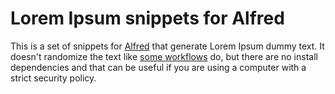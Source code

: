 # Lorem Ipsum snippets for Alfred

This is a set of snippets for [Alfred](https://www.alfredapp.com/) that generate Lorem Ipsum dummy text. It doesn't randomize the text like [some workflows](https://github.com/AndiH/alfred-snippets) do, but there are no install dependencies and that can be useful if you are using a computer with a strict security policy.
